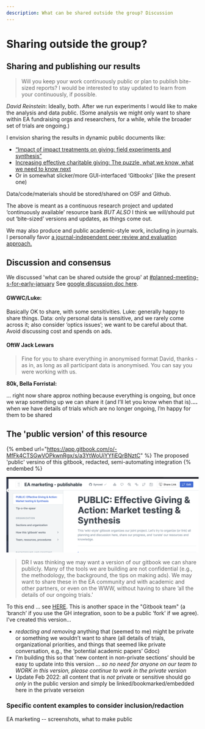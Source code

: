 ```yaml
---
description: What can be shared outside the group? Discussion
---
```


# Sharing outside the group?

## Sharing and publishing our results

> Will you keep your work continuously public or plan to publish bite-sized reports? I would be interested to stay updated to learn from your continuously, if possible.

_David Reinstein_: Ideally, both. After we run experiments I would like to make the analysis and data public. (Some analysis we might only want to share within EA fundraising orgs and researchers, for a while, while the broader set of trials are ongoing.)

I envision sharing the results in dynamic public documents like:

* [“Impact of impact treatments on giving: field experiments and synthesis”](https://daaronr.github.io/dualprocess/index.html)
* [Increasing effective charitable giving: The puzzle, what we know, what we need to know next](https://daaronr.github.io/ea\_giving\_barriers/eval-aversion.html)
* Or in somewhat slicker/more GUI-interfaced ‘Gitbooks’ \[like the present one)

Data/code/materials should be stored/shared on OSF and Github.

The above is meant as a continuous research project and updated ‘continuously available’ resource bank _BUT ALSO_ I think we will/should put out ‘bite-sized’ versions and updates, as things come out.

We may also produce and public academic-style work, including in journals. I personally favor [a journal-independent peer review and evaluation approach.](https://app.gitbook.com/o/-MfFk4CTSGwVOPkwnRgx/s/-MkORcaM5xGxmrnczq25/)

## Discussion and consensus

We discussed 'what can be shared outside the group' at [#planned-meeting-s-for-early-january](../../tip-o-the-spear.md#planned-meeting-s-for-early-january "mention") See [google discussion doc here](https://docs.google.com/document/d/1WCvQq7HEHDzJ\_DcvejzM9Y67hFr9UHYaBXVY260Dlj4/edit#heading=h.cg90o34wlpye).

#### GWWC/Luke:

Basically OK to share, with some sensitivities. Luke: generally happy to share things. Data: only personal data is sensitive, and we rarely come across it; also consider ‘optics issues’; we want to be careful about that. Avoid discussing cost and spends on ads.

#### OftW Jack Lewars

> Fine for you to share everything in anonymised format David, thanks - as in, as long as all participant data is anonymised. You can say you were working with us.&#x20;

**80k, Bella Forristal:**

&#x20;… right now share approx nothing because everything is ongoing, but once we wrap something up we can share it (and I’ll let you know when that is).**...** when we have details of trials which are no longer ongoing, I’m happy for them to be shared

## The 'public version' of this resource

{% embed url="https://app.gitbook.com/o/-MfFk4CTSGwVOPkwnRgx/s/a3YtWoUiYYfiEQrBNztC" %}
The proposed 'public' versino of this gitbook, redacted, semi-automating integration
{% endembed %}

![](<../../.gitbook/assets/image (14) (1) (1).png>)

> DR I was thinking we may want a version of our gitbook we can share publicly. Many of the tools we are building are not confidential (e.g., the methodology, the background, the tips on making ads). We may want to share these in the EA community and with academic and other partners, or even on the WWW, without having to share ’all the details of our ongoing trials.'

To this end … see [HERE](https://effective-giving-marketing.gitbook.io/untitled/lZF4xKeC9iVglophCgV8/). This is another space in the "Gitbook team" (a ‘branch’ if you use the GH integration, soon to be a public ‘fork’ if we agree). I’ve created this version...

* _redacting and removing_ anything that (seemed to me) might be private or something we wouldn’t want to share (all details of trials, organizational priorities, and things that seemed like private conversation, e.g., the ‘potential academic papers’ Gdoc)
* I’m building this so that ‘new content in non-private sections’ should be easy to update into this version … _so no need for anyone on our team to WORK in this version, please continue to work in the private version_
* Update Feb 2022: all content that is _not_ private or sensitive should go _only_ in the public version and simply be linked/bookmarked/embedded here in the private verseion

### Specific content examples to consider inclusion/redaction

EA marketing -- screenshots, what to make public



